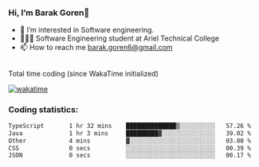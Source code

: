 ###  Hi, I’m Barak Goren👋
- 👀 I’m interested in Software engineering.
- 👨🏼‍🎓 Software Engineering student at Ariel Technical College
- 📫 How to reach me barak.goren6@gmail.com
##
Total time coding (since WakaTime initialized)

[![wakatime](https://wakatime.com/badge/user/5cc5ec80-a806-4ca2-a704-db29274e48cd.svg)](https://wakatime.com/@5cc5ec80-a806-4ca2-a704-db29274e48cd)

   
### Coding statistics:

<!--START_SECTION:waka-->

```txt
TypeScript       1 hr 32 mins    ██████████████▒░░░░░░░░░░   57.26 %
Java             1 hr 3 mins     █████████▓░░░░░░░░░░░░░░░   39.02 %
Other            4 mins          ▓░░░░░░░░░░░░░░░░░░░░░░░░   03.00 %
CSS              0 secs          ░░░░░░░░░░░░░░░░░░░░░░░░░   00.39 %
JSON             0 secs          ░░░░░░░░░░░░░░░░░░░░░░░░░   00.17 %
```

<!--END_SECTION:waka-->

<!---
barakgoren/barakgoren is a ✨ special ✨ repository because its `README.md` (this file) appears on your GitHub profile.
You can click the Preview link to take a look at your changes.
--->
